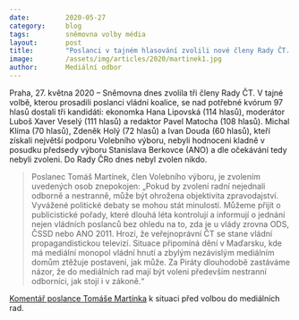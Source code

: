 ```yaml
---
date:         2020-05-27
category:     blog
tags:         sněmovna volby média
layout:       post
title:        "Poslanci v tajném hlasování zvolili nové členy Rady ČT. Podle Pirátů je ohroženo objektivní zpravodajství"
image:        /assets/img/articles/2020/martinek1.jpg
author:       Mediální odbor
---  
```




Praha, 27. května 2020 – Sněmovna dnes zvolila tři členy Rady ČT. V tajné volbě, kterou prosadili poslanci vládní koalice, se nad potřebné kvórum 97 hlasů dostali tři kandidáti: ekonomka Hana Lipovská (114 hlasů), moderátor Luboš Xaver Veselý (111 hlasů) a redaktor Pavel Matocha (108 hlasů). Michal Klíma (70 hlasů), Zdeněk Holý (72 hlasů) a Ivan Douda (60 hlasů), kteří získali největší podporu Volebního výboru, nebyli hodnoceni kladně v posudku předsedy výboru Stanislava Berkovce (ANO) a dle očekávání tedy nebyli zvoleni. Do Rady ČRo dnes nebyl zvolen nikdo.

> Poslanec Tomáš Martínek, člen Volebního výboru, je zvolením uvedených osob znepokojen: „Pokud by zvolení radní nejednali odborně a nestranně, může být ohrožena objektivita zpravodajství. Vyvážené politické debaty se mohou stát minulostí. Můžeme přijít o publicistické pořady, které dlouhá léta kontrolují a informují o jednání nejen vládních poslanců bez ohledu na to, zda je u vlády zrovna ODS, ČSSD nebo ANO 2011. Hrozí, že veřejnoprávní ČT se stane vládní propagandistickou televizí. Situace připomíná dění v Maďarsku, kde má mediální monopol vládní hnutí a zbylým nezávislým mediálním domům ztěžuje postavení, jak může. Za Piráty dlouhodobě zastáváme názor, že do mediálních rad mají být voleni především nestranní odborníci, jak stojí i v zákoně.“

[Komentář poslance Tomáše Martínka](https://www.piratskelisty.cz/clanek-3229-tomas-martinek-hrozi-ovladnuti-verejnopravni-ceske-televize-pro-soukrome-zajmy-jednotlivcu) k situaci před volbou do mediálních rad.
